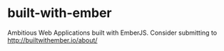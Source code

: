 # built-with-ember
Ambitious Web Applications built with EmberJS.  Consider submitting to http://builtwithember.io/about/
